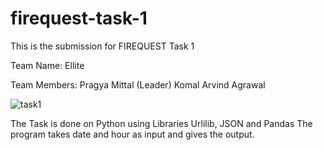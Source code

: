 # firequest-task-1

This is the submission for FIREQUEST Task 1

Team Name: Ellite

Team Members:
Pragya Mittal (Leader)
Komal
Arvind Agrawal

![task1](https://user-images.githubusercontent.com/72457682/125267828-c8ac6080-e324-11eb-80c7-2ff147200e6c.png)


The Task is done on Python using Libraries Urlilib, JSON and Pandas
The program takes date and hour as input and gives the output.
